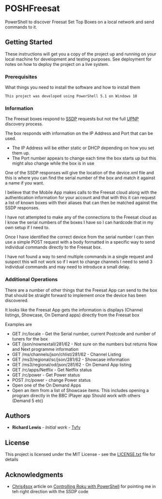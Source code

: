 # POSHFreesat

PowerShell to discover Freesat Set Top Boxes on a local network and send commands to it.

## Getting Started

These instructions will get you a copy of the project up and running on your local machine for development and testing purposes. See deployment for notes on how to deploy the project on a live system.

### Prerequisites

What things you need to install the software and how to install them

```
This project was developed using PowerShell 5.1 on Windows 10
```

### Information

The Freesat boxes respond to [SSDP](https://en.wikipedia.org/wiki/Simple_Service_Discovery_Protocol) requests but not the full [UPNP](https://en.wikipedia.org/wiki/Universal_Plug_and_Play) discovery process.

The box responds with information on the IP Address and Port that can be used.

* The IP Address will be either static or DHCP depending on how you set them up.
* The Port number appears to change each time the box starts up but this might also change while the box is in use

One of the SSDP responses will give the location of the device.xml file and this is where you can find the serial number of the box and match it against a name if you want.

I believe that the Mobile App makes calls to the Freesat cloud along with the authentication information for your account and that with this it can request a list of known boxes with their aliases that can then be matched against the SSDP responses.

I have not attempted to make any of the connections to the Freesat cloud as I know the serial numbers of the boxes I have so I can hardcode that in my own setup if I need to.

Once I have identified the correct device from the serial number I can then use a simple POST request with a body formatted in a specific way to send individual commands directly to the Freesat box.

I have not found a way to send multiple commands in a single request and suspect this will not work so if I want to change channels I need to send 3 individual commands and may need to introduce a small delay.

### Additional Operations

There are a number of other things that the Freesat App can send to the box that should be straight forward to implement once the device has been discovered.

It looks like the Freesat App gets the information is displays (Channel listings, Showcase, On Demand apps) directly from the Freesat box

Examples are

* GET /rc/locale - Get the Serial number, current Postcode and number of tuners for the box
* GET /json/nownextall/281/62 - Not sure on the numbers but returns Now and Next programme information
* GET /ms/channels/json/chlist/281/62 - Channel Listing
* GET /ms3/regional/sc/json/281/62 - Showcase information
* GET /ms3/regional/od/json/281/62 - On Demand App listing
* GET /rc/apps/Netflix - Get Netflix status
* GET /rc/power - Get Power status
* POST /rc/power - change Power status
* Open one of the On Demand Apps
* Open an item from a list of Showcase items. 
This includes opening a program directly in the BBC iPlayer app
Should work with others (Demand 5  etc)

## Authors

* **Richard Lewis** - *Initial work* - [Tyfy](https://github.com/Tyfy)

## License

This project is licensed under the MIT License - see the [LICENSE.txt](LICENSE.txt) file for details

## Acknowledgments

* [Chris4sox](http://chickenshell.blogspot.co.uk/) article on [Controlling Roku with PowerShell](http://chickenshell.blogspot.co.uk/2015/02/roku-controls-with-powershell.html) for pointing me in teh right direction with the SSDP code
